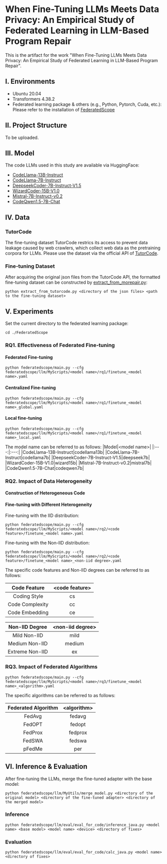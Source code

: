 # When Fine-Tuning LLMs Meets Data Privacy: An Empirical Study of Federated Learning in LLM-Based Program Repair
This is the artifact for the work "When Fine-Tuning LLMs Meets Data Privacy: An Empirical Study of Federated Learning in LLM-Based Program Repair".

## I. Environments
- Ubuntu 20.04
- Transformers 4.38.2
- Federated learning package & others (e.g., Python, Pytorch, Cuda, etc.): Please refer to the installation of [FederatedScope](https://github.com/alibaba/FederatedScope/tree/llm)

## II. Project Structure
To be uploaded.

## III. Model
The code LLMs used in this study are available via HuggingFace:
- [CodeLlama-13B-Instruct](https://huggingface.co/meta-llama/CodeLlama-13b-Instruct-hf)
- [CodeLlama-7B-Instruct](https://huggingface.co/meta-llama/CodeLlama-7b-Instruct-hf)
- [DeepseekCoder-7B-Instruct-V1.5](https://huggingface.co/deepseek-ai/deepseek-coder-7b-instruct-v1.5)
- [WizardCoder-15B-V1.0](https://huggingface.co/WizardLMTeam/WizardCoder-15B-V1.0)
- [Mistral-7B-Instruct-v0.2](https://huggingface.co/mistralai/Mistral-7B-Instruct-v0.2)
- [CodeQwen1.5-7B-Chat](https://huggingface.co/Qwen/CodeQwen1.5-7B-Chat)

## IV. Data
### TutorCode
The fine-tuning dataset TutorCode restrics its access to prevent data leakage caused by web crawlers, which collect web data as the pretraining corpora for LLMs. Please use the dataset via the official API of [TutorCode](https://github.com/buaabarty/CREF).

### Fine-tuning Dataset
After acquiring the original json files from the TutorCode API, the formatted fine-tuning dataset can be constructed by [extract_from_morepair.py](FederatedScope/federatedscope/llm/MyUtils/extract_from_tutorcode.py):
```
python extract_from_tutorcode.py <directory of the json files> <path to the fine-tuning dataset>
```

## V. Experiments
Set the current directory to the federated learning package:
```
cd ./FederatedScope
```
### RQ1. Effectiveness of Federated Fine-tuning
#### Federated Fine-tuning
```
python federatedscope/main.py --cfg federatedscope/llm/MyScripts/<model name>/rq1/finetune_<model name>.yaml
```
#### Centralized Fine-tuning
```
python federatedscope/main.py --cfg federatedscope/llm/MyScripts/<model name>/rq1/finetune_<model name>_global.yaml
```
#### Local fine-tuning
```
python federatedscope/main.py --cfg federatedscope/llm/MyScripts/<model name>/rq1/finetune_<model name>_local.yaml
```
The model name can be referred to as follows:
|Model|\<model name>|
|:---:|:---:|
|CodeLlama-13B-Instruct|codellama13b|
|CodeLlama-7B-Instruct|codellama7b|
|DeepseekCoder-7B-Instruct-V1.5|deepseek7b|
|WizardCoder-15B-V1.0|wizard15b|
|Mistral-7B-Instruct-v0.2|mistral7b|
|CodeQwen1.5-7B-Chat|codeqwen7b|
### RQ2. Impact of Data Heterogeneity
#### Construction of Heterogeneous Code

#### Fine-tuning with Different Heterogeneity
Fine-tuning with the IID distribution:
```
python federatedscope/main.py --cfg federatedscope/llm/MyScripts/<model name>/rq2/<code feature>/finetune_<model name>.yaml
```
Fine-tuning with the Non-IID distribution:
```
python federatedscope/main.py --cfg federatedscope/llm/MyScripts/<model name>/rq2/<code feature>/finetune_<model name>_<non-iid degree>.yaml
```
The specific code features and Non-IID degrees can be referred to as follows:

|Code Feature|\<code feature>|
|:---:|:---:|
|Coding Style|cs|
|Code Complexity|cc|
|Code Embedding|ce|

|Non-IID Degree|\<non-iid degree>|
|:---:|:---:|
|Mild Non-IID|mild|
|Medium Non-IID|medium|
|Extreme Non-IID|ex|

### RQ3. Impact of Federated Algorithms
```
python federatedscope/main.py --cfg federatedscope/llm/MyScripts/<model name>/rq3/finetune_<model name>_<algorithm>.yaml
```
The specific algorithms can be referred to as follows:

|Federated Algorithm|\<algorithm>|
|:---:|:---:|
|FedAvg|fedavg|
|FedOPT|fedopt|
|FedProx|fedprox|
|FedSWA|fedswa|
|pFedMe|per|

## VI. Inference & Evaluation
After fine-tuning the LLMs, merge the fine-tuned adapter with the base model:
```
python federatedscope/llm/MyUtils/merge_model.py <directory of the original model> <directory of the fine-tuned adapter> <directory of the merged model>
```
### Inference
```
python federatedscope/llm/eval/eval_for_code/inference_java.py <model name> <base model> <model name> <device> <directory of fixes>
```
### Evaluation
```
python federatedscope/llm/eval/eval_for_code/calc_java.py <model name> <directory of fixes>
```
